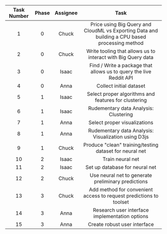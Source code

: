**Task Number**|**Phase**|**Assignee**|**Task**
:-----:|:-----:|:-----:|:-----:
1|0|Chuck|Price using Big Query and CloudML vs Exporting Data and building a CPU based processing method
2|0|Chuck|Write tooling that allows us to interact with Big Query data
3|0|Isaac|Find / Write a package that allows us to query the live Reddit API
4|0|Anna|Collect initial dataset
5|1|Isaac|Select proper algorithms and features for clustering
6|1|Isaac|Rudementary data Analysis: Clustering
7|1|Anna|Select proper visualizations
8|1|Anna|Rudementary data Analysis: Visualization using D3js
9|1|Chuck|Produce "clean" training/testing dataset for neural net
10|2|Isaac|Train neural net
11|2|Isaac|Set up database for neural net
12|2|Chuck|Use neural net to generate preliminary predictions
13|3|Chuck|Add method for convenient access to request predictions to toolset
14|3|Anna|Research user interface implementation options
15|3|Anna|Create robust user interface